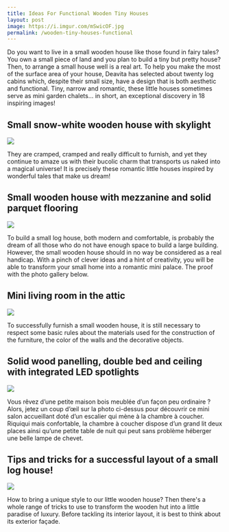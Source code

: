 ```yaml
---
title: Ideas For Functional Wooden Tiny Houses
layout: post
image: https://i.imgur.com/mSwicOF.jpg
permalink: /wooden-tiny-houses-functional
---
```


Do you want to live in a small wooden house like those found in fairy tales? You own a small piece of land and you plan to build a tiny but pretty house? Then, to arrange a small house well is a real art. To help you make the most of the surface area of your house, Deavita has selected about twenty log cabins which, despite their small size, have a design that is both aesthetic and functional. Tiny, narrow and romantic, these little houses sometimes serve as mini garden chalets... in short, an exceptional discovery in 18 inspiring images!

## Small snow-white wooden house with skylight

![](https://i.imgur.com/vSihdY5.jpg)

They are cramped, cramped and really difficult to furnish, and yet they continue to amaze us with their bucolic charm that transports us naked into a magical universe! It is precisely these romantic little houses inspired by wonderful tales that make us dream!

## Small wooden house with mezzanine and solid parquet flooring

![](https://i.imgur.com/SWu3IoE.jpg)

To build a small log house, both modern and comfortable, is probably the dream of all those who do not have enough space to build a large building. However, the small wooden house should in no way be considered as a real handicap. With a pinch of clever ideas and a hint of creativity, you will be able to transform your small home into a romantic mini palace. The proof with the photo gallery below.

## Mini living room in the attic

![](https://i.imgur.com/YSA0lOZ.jpg)

To successfully furnish a small wooden house, it is still necessary to respect some basic rules about the materials used for the construction of the furniture, the color of the walls and the decorative objects.

## Solid wood panelling, double bed and ceiling with integrated LED spotlights

![](https://i.imgur.com/mABHSyU.jpg)

Vous rêvez d’une petite maison bois meublée d’un façon peu ordinaire ? Alors, jetez un coup d’œil sur la photo ci-dessus pour découvrir ce mini salon accueillant doté d’un escalier qui mène à la chambre à coucher. Riquiqui mais confortable, la chambre à coucher dispose d’un grand lit deux places ainsi qu’une petite table de nuit qui peut sans problème héberger une belle lampe de chevet.

## Tips and tricks for a successful layout of a small log house!

![](https://i.imgur.com/LifKjyk.jpg)

How to bring a unique style to our little wooden house? Then there's a whole range of tricks to use to transform the wooden hut into a little paradise of luxury. Before tackling its interior layout, it is best to think about its exterior façade.
